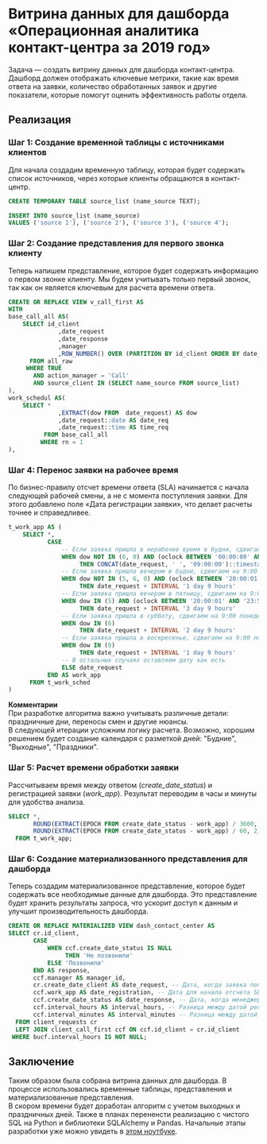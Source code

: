 # Витрина данных для дашборда «Операционная аналитика контакт-центра за 2019 год»


Задача — создать витрину данных для дашборда контакт-центра. Дашборд должен отображать ключевые метрики, такие как время ответа на заявки, количество обработанных заявок и другие показатели, которые помогут оценить эффективность работы отдела.

## Реализация

### Шаг 1: Создание временной таблицы с источниками клиентов

Для начала создадим временную таблицу, которая будет содержать список источников, через которые клиенты обращаются в контакт-центр.
```sql
CREATE TEMPORARY TABLE source_list (name_source TEXT);

INSERT INTO source_list (name_source) 
VALUES ('source 1'), ('source 2'), ('source 3'), ('source 4');
```

### Шаг 2: Создание представления для первого звонка клиенту

Теперь напишем представление, которое будет содержать информацию о первом звонке клиенту. Мы будем учитывать только первый звонок, так как он является ключевым для расчета времени ответа.

```sql
CREATE OR REPLACE VIEW v_call_first AS
WITH
base_call_all AS(
	SELECT id_client
              ,date_request
              ,date_response
              ,manager
              ,ROW_NUMBER() OVER (PARTITION BY id_client ORDER BY date_response ASC) AS rn
	  FROM all_raw
	 WHERE TRUE
  	   AND action_manager = 'Call'
  	   AND source_client IN (SELECT name_source FROM source_list)
),
work_schedul AS(
	SELECT *
              ,EXTRACT(dow FROM  date_request) AS dow
              ,date_request::date AS date_req
              ,date_request::time AS time_req
          FROM base_call_all
         WHERE rn = 1
),
```

### Шаг 4: Перенос заявки на рабочее время

По бизнес-правилу отсчет времени ответа (SLA) начинается с начала следующей рабочей смены, а не с момента поступления заявки. Для этого добавлено поле «Дата регистрации заявки», что делает расчеты точнее и справедливее.

```sql
t_work_app AS (
    SELECT *,
           CASE
               -- Если заявка пришла в нерабочее время в будни, сдвигаем на 9:00 текущего дня
               WHEN dow NOT IN (6, 0) AND (oclock BETWEEN '00:00:00' AND '08:59:59') 
                    THEN CONCAT(date_request, ' ', '09:00:00')::timestamp
               -- Если заявка пришла вечером в будни, сдвигаем на 9:00 следующего дня
               WHEN dow NOT IN (5, 6, 0) AND (oclock BETWEEN '20:00:01' AND '23:59:59') 
                    THEN date_request + INTERVAL '1 day 9 hours'
               -- Если заявка пришла вечером в пятницу, сдвигаем на 9:00 понедельника
               WHEN dow IN (5) AND (oclock BETWEEN '20:00:01' AND '23:59:59') 
                    THEN date_request + INTERVAL '3 day 9 hours'
               -- Если заявка пришла в субботу, сдвигаем на 9:00 понедельника
               WHEN dow IN (6)
                    THEN date_request + INTERVAL '2 day 9 hours'
               -- Если заявка пришла в воскресенье, сдвигаем на 9:00 понедельника
               WHEN dow IN (0)
                    THEN date_request + INTERVAL '1 day 9 hours'
               -- В остальных случаях оставляем дату как есть
               ELSE date_request
           END AS work_app
      FROM t_work_sched
)
```
**Комментарии** \
При разработке алгоритма важно учитывать различные детали: праздничные дни, переносы смен и другие нюансы. \
В следующей итерации усложним логику расчета. Возможно, хорошим решением будет создание календаря с разметкой дней: "Будние", "Выходные", "Праздники".

### Шаг 5: Расчет времени обработки заявки

Рассчитываем время между ответом (*create_date_status*) и регистрацией заявки (*work_app*). Результат переводим в часы и минуты для удобства анализа.

```sql
SELECT *,
       ROUND(EXTRACT(EPOCH FROM create_date_status - work_app) / 3600, 2) AS interval_hours,
       ROUND(EXTRACT(EPOCH FROM create_date_status - work_app) / 60, 2) AS interval_minutes
  FROM t_work_app;
```

### Шаг 6: Создание материализованного представления для дашборда

Теперь создадим материализованное представление, которое будет содержать все необходимые данные для дашборда. Это представление будет хранить результаты запроса, что ускорит доступ к данным и улучшит производительность дашборда.

```sql
CREATE OR REPLACE MATERIALIZED VIEW dash_contact_center AS
SELECT cr.id_client,
       CASE 
           WHEN ccf.create_date_status IS NULL 
                THEN 'Не позвонили'
           ELSE 'Позвонили'
       END AS response,
       ccf.manager AS manager_id,
       cr.create_date_client AS date_request, -- Дата, когда заявка попала в систему
       ccf.work_app AS date_registration, -- Дата для начала отсчета SLA (только будние дни и рабочее время)
       ccf.create_date_status AS date_response, -- Дата, когда менеджер позвонил клиенту
       ccf.interval_hours AS interval_hours, -- Разница между датой регистрации заявки и датой звонка в часах
       ccf.interval_minutes AS interval_minutes -- Разница между датой регистрации заявки и датой звонка в минутах
  FROM client_requests cr
  LEFT JOIN client_call_first ccf ON ccf.id_client = cr.id_client
 WHERE bucf.interval_hours IS NOT NULL;
```

## Заключение

Таким образом была собрана витрина данных для дашборда. В процессе использовались временные таблицы, представления и материализованные представления. \
В скором времени будет доработан алгоритм с учетом выходных и праздничных дней. Также в планах перененсти реализацию с чистого SQL на Python и библиотеки SQLAlchemy и Pandas. Начальные этапы разработки уже можно увидеть в [этом ноутбуке](contact-centr.ipynb).
